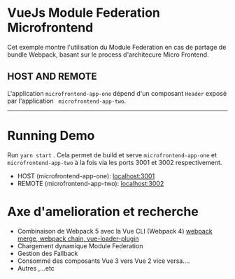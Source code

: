 # VueJs Module Federation  Microfrontend

Cet exemple montre l'utilisation du Module Federation en cas de partage de bundle Webpack, basant sur le process d'architecure Micro Frontend. 

## HOST AND REMOTE

L'application `microfrontend-app-one` dépend d'un composant `Header` exposé par l'application  ` microfrontend-app-two`.

---

# Running Demo

Run `yarn start` . Cela permet de build et serve  `microfrontend-app-one` et `microfrontend-app-two` à la fois via les ports 3001 et 3002 respectivement.

- HOST (microfrontend-app-one): [localhost:3001](http://localhost:3001/)
- REMOTE (microfrontend-app-two): [localhost:3002](http://localhost:3002/)


# Axe d'amelioration et recherche 

- Combinaison de Webpack 5 avec la Vue CLI (Webpack 4) [webpack merge, webpack chain, vue-loader-plugin ](https://www.npmjs.com/package/vue-loader-plugin)
- Chargement dynamique Module Federation 
- Gestion des Fallback
- Consommé des composants Vue 3 vers Vue 2 vice versa....
- Autres ,...etc